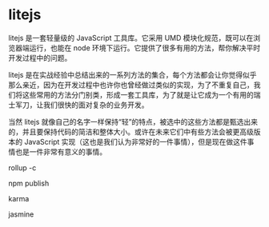 # litejs

litejs 是一套轻量级的 JavaScript 工具库。它采用 UMD 模块化规范，既可以在浏览器端运行，也能在 node 环境下运行。它提供了很多有用的方法，帮你解决平时开发过程中的问题。

litejs 是在实战经验中总结出来的一系列方法的集合，每个方法都会让你觉得似乎那么亲近，因为在开发过程中也许你也曾经做过类似的实现，为了不重复自己，我们将这些常用的方法分门别类，形成一套工具库，为了就是让它成为一个有用的瑞士军刀，让我们很快的面对复杂的业务开发。

当然 litejs 就像自己的名字一样保持“轻”的特点，被选中的这些方法都是甄选出来的，并且要保持代码的简洁和整体大小。或许在未来它们中有些方法会被更高级版本的 JavaScript 实现（这也是我们认为非常好的一件事情），但是现在做这件事情也是一件非常有意义的事情。

rollup -c

npm publish

karma

jasmine

